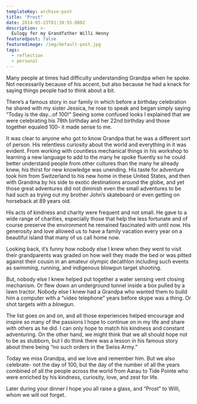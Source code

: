 ```yaml
---
templateKey: archive-post
title: "Prost"
date: 2014-05-23T01:39:55.000Z
description: >-
  Eulogy for my Grandfather Willi Henny
featuredpost: false
featuredimage: /img/default-post.jpg
tags:
  - reflection
  - personal
---
```



Many people at times had difficulty understanding Grandpa when he spoke. Not necessarily because of his accent, but also because he had a knack for saying things people had to think about a bit.

There’s a famous story in our family in which before a birthday celebration he shared with my sister Jessica, he rose to speak and began simply saying “Today is the day...of 100!” Seeing some confused looks I explained that we were celebrating his 78th birthday and her 22nd birthday and those together equaled 100- it made sense to me.

It was clear to anyone who got to know Grandpa that he was a different sort of person. His relentless curiosity about the world and everything in it was evident. From working with countless mechanical things in his workshop to learning a new language to add to the many he spoke fluently so he could better understand people from other cultures than the many he already knew, his thirst for new knowledge was unending.
His taste for adventure took him from Switzerland to his new home in these United States, and then with Grandma by his side to exotic destinations around the globe, and yet those great adventures did not diminish even the small adventures to be had such as trying out my brother John’s skateboard or even getting on horseback at 89 years old.

His acts of kindness and charity were frequent and not small. He gave to a wide range of charities, especially those that help the less fortunate and of course preserve the environment he remained fascinated with until now. His generosity and love allowed us to have a family vacation every year on a beautiful island that many of us call home now.

Looking back, it’s funny how nobody else I knew when they went to visit their grandparents was graded on how well they made the bed or was pitted against their cousin in an amateur olympic decathlon including such events as swimming, running, and indigenous blowgun target shooting. 

But, nobody else I knew helped put together a water sensing vent closing mechanism. Or flew down an underground tunnel inside a box pulled by a lawn tractor. Nobody else I knew had a Grandpa who wanted them to build him a computer with a “video telephone” years before skype was a thing. Or shot targets with a *blowgun*. 

The list goes on and on, and all those experiences helped encourage and inspire so many of the passions I hope to continue on in my life and share with others as he did. I can only hope to match his kindness and constant adventuring. On the other hand, we might think that we all should hope not to be as stubborn, but I do think there was a lesson in his famous story about there being “no such orders in the Swiss Army.”

Today we miss Grandpa, and we love and remember him. But we also celebrate- not the day of 100, but the day of the number of all the years combined of all the people across the world from Aarau to Tide Pointe who were enriched by his kindness, curiosity, love, and zest for life.

Later during your dinner I hope you all raise a glass, and “Prost” to Willi, whom we will not forget.